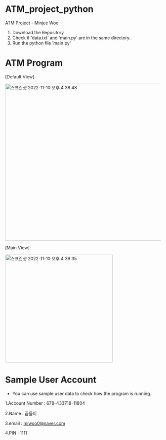 # ATM_project_python
ATM Project - Minjee Woo 


1. Download the Repository 
2. Check if 'data.txt' and 'main.py' are in the same directory. 
3. Run the python file 'main.py'

# ATM Program

[Default View]

<img width="507" alt="스크린샷 2022-11-10 오후 4 38 48" src="https://user-images.githubusercontent.com/41604678/201028896-f10c3898-ceeb-47db-860a-71dd5fc747e7.png">


[Main View]

<img width="348" alt="스크린샷 2022-11-10 오후 4 39 35" src="https://user-images.githubusercontent.com/41604678/201029031-fee70cd8-0dc9-4727-aa4d-41df69e36021.png">

# Sample User Account 
- You can use sample user data to check how the program is running. 

1.Account Number : 678-433718-11804

2.Name : 곰돌이 

3.email : mjwoo0@naver.com

4.PIN : 1111 
